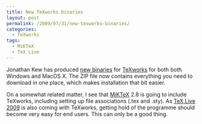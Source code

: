```yaml
---
title: New TeXworks binaries
layout: post
permalink: /2009/07/31/new-texworks-binaries/
categories:
  - TeXworks
tags:
  - MiKTeX
  - TeX Live
---
```

Jonathan Kew has produced [new binaries](http://code.google.com/p/texworks/downloads/list) for [TeXworks](http://www.texworks.org) for both both Windows and MacOS X. The ZIP file now contains everything you need to download in one place, which makes installation that bit easier.

On a somewhat related matter, I see that [MiKTeX](https://www.miktex.org/) 2.8 is going to include TeXworks, including setting up file associations (.tex and .sty). As [TeX Live 2009](https://tug.org/texlive/) is also coming with TeXworks, getting hold of the programme should become very easy for end users. This can only be a good thing.
